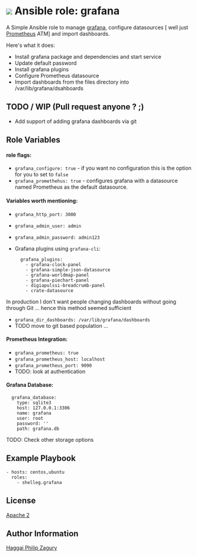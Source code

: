 ![](https://cdn.rawgit.com/fabric8io/fabric8-devops/93ca9bc/grafana2/src/main/fabric8/icon.png) Ansible role: grafana
=====================

A Simple Ansible role to manage [grafana](https://grafana.com/), configure datasources [ well just [Prometheus](http://prometheus.io) ATM] and import dashboards.

Here's what it does:

 * Install grafana package and dependencies and start service
 * Update default password
 * Install grafana plugins
 * Configure Prometheus datasource
 * Import dashboards from the files directory into /var/lib/grafana/dsahboards

TODO / WIP (Pull request anyone ? ;)
------------------------------------
 * Add support of adding grafana dashboards via git

Role Variables
--------------

#### role flags:
* `grafana_configure: true` - if you want no configuration this is the option for you to set to `false`
* `grafana_promethehus: true` - configures grafana with a datasource named Prometheus as the default datasource.

#### Variables worth mentioning:

* `grafana_http_port: 3000`
* `grafana_admin_user: admin`
* `grafana_admin_password: admin123`

* Grafana plugins using `grafana-cli`:

        grafana_plugins:
          - grafana-clock-panel
          - grafana-simple-json-datasource
          - grafana-worldmap-panel
          - grafana-piechart-panel
          - digiapulssi-breadcrumb-panel
          - crate-datasource

In production I don't want people changing dashboards without going through Git ... hence this method seemed sufficient

* `grafana_dir_dashboards: /var/lib/grafana/dashboards`
* TODO move to git based population ...

#### Prometheus Integration:
* `grafana_prometheus: true`
* `grafana_prometheus_host: localhost`
* `grafana_prometheus_port: 9090`
* TODO: look at authentication

#### Grafana Database:

      grafana_database:
        type: sqlite3
        host: 127.0.0.1:3306
        name: grafana
        user: root
        password: ''
        path: grafana.db

TODO: Check other storage options

Example Playbook
----------------

    - hosts: centos,ubuntu
      roles:
        - shelleg.grafana


License
-------

[Apache 2](https://choosealicense.com/licenses/apache-2.0/)


Author Information
------------------

[Haggai Philip Zagury](http://www.tikalk.com/devops/haggai)
